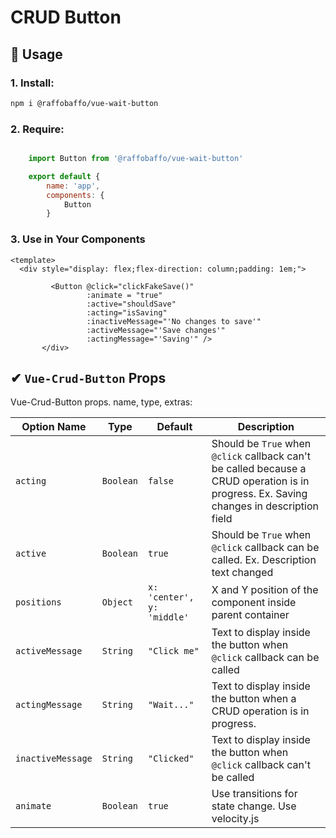 # CRUD Button

## 📖 Usage


### 1. Install:
```bash
npm i @raffobaffo/vue-wait-button
```

### 2. Require:
```js

    import Button from '@raffobaffo/vue-wait-button'

    export default {
        name: 'app',
        components: {
            Button
        }
```

### 3. Use in Your Components

```vue
<template>
  <div style="display: flex;flex-direction: column;padding: 1em;">
 
         <Button @click="clickFakeSave()"
                 :animate = "true"
                 :active="shouldSave"
                 :acting="isSaving"
                 :inactiveMessage="'No changes to save'"
                 :activeMessage="'Save changes'"
                 :actingMessage="'Saving'" />
       </div>
```

## ✔ `Vue-Crud-Button` Props

Vue-Crud-Button props. name, type, extras:

| Option Name | Type | Default | Description |
| ----------- | ---- | ------- | ----------- |
| `acting` | `Boolean` | `false` |  Should be `True` when `@click` callback can't be called because a CRUD operation is in progress. Ex. Saving changes in description field | 
| `active` | `Boolean` | `true` | Should be `True` when `@click` callback can be called. Ex. Description text changed | 
| `positions` | `Object` | `x: 'center', y: 'middle' ` | X and Y position of the component inside parent container |
| `activeMessage` | `String` | `"Click me"` | Text to display inside the button when  `@click` callback can be called |
| `actingMessage` | `String` | `"Wait..."` | Text to display inside the button when  a CRUD operation is in progress. |
| `inactiveMessage` | `String` | `"Clicked"` | Text to display inside the button when  `@click` callback can't be called |
| `animate` | `Boolean` | `true` | Use transitions for state change. Use velocity.js  |
